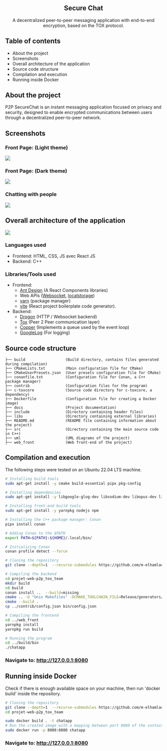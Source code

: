 <div align="center">
    <h2>Secure Chat</h2>
    <p>A decentralized peer-to-peer messaging application with end-to-end encryption, based on the TOX protocol.</p>
</div>

## Table of contents
<ul>
  <li>About the project</li>
  <li>Screenshots</li>
  <li>Overall architecture of the application</li>
  <li>Source code structure</li>
  <li>Compilation and execution</li>
  <li>Running inside Docker</li>
</ul>




## About the project
P2P SecureChat is an instant messaging application focused on privacy and security, designed to enable encrypted communications between users through a decentralized peer-to-peer network.

## Screenshots
### Front Page: (Light theme)
<img src="docs/screenshots/1.png"/>

### Front Page: (Dark theme)
<img src="docs/screenshots/2.png"/>


### Chatting with people
<img src="docs/screenshots/3.png"/>


## Overall architecture of the application
<img src="docs/system_diagram.drawio.png" />

### Languages used
- Frontend: HTML, CSS, JS avec React JS
- Backend: C++
### Libraries/Tools used
- Frontend:
  * <a href="https://ant.design/">Ant Design</a> (A React Components libraries)
  * Web APIs (<a href="https://developer.mozilla.org/en-US/docs/Web/API/WebSocket">Websocket</a>, <a href="https://developer.mozilla.org/en-US/docs/Web/API/Window/localStorage">localstorage</a>)
  * <a href="https://yarnpkg.com/">yarn</a> (package manager)
  * <a href="https://vitejs.dev/">vite</a> (React project boilerplate code generator).
- Backend:
  * <a href="https://drogon.org/">Drogon</a> (HTTP / Websocket backend)
  * <a href="https://github.com/TokTok/c-toxcore">Tox</a> (Peer 2 Peer communication layer)
  * <a href="https://github.com/atollk/copper">Copper</a> (Implements a queue used by the event loop)
  * <a href="https://github.com/google/glog">GoogleLog</a> (For logging)
  
## Source code structure

```
├── build                  (Build directory, contains files generated during compilation)
├── CMakeLists.txt         (Main configuration file for CMake)
├── CMakeUserPresets.json  (User presets configuration file for CMake)
├── conanfile.txt          (Configuration file for Conan, a C++ package manager)
├── contrib                (Configuration files for the program)
├── c-toxcore              (Source code directory for c-toxcore, a dependency)
├── Dockerfile             (Configuration file for creating a Docker image)
├── docs                   (Project documentation)
├── include                (Directory containing header files)
├── libs                   (Directory containing external libraries)
├── README.md              (README file containing information about the project)
├── src                    (Directory containing the main source code in C++)
├── uml                    (UML diagrams of the project)
├── web_front              (Web front-end of the project)
```

## Compilation and execution
The following steps were tested on an Ubuntu 22.04 LTS machine.
```bash
# Installing build tools
sudo apt-get install -y cmake build-essential pipx pkg-config

# Installing dependencies
sudo apt-get install -y libgoogle-glog-dev libsodium-dev libopus-dev libvpx-dev libconfig-dev libgtest-dev

# Installing front-end build tools
sudo apt-get install -y yarnpkg nodejs npm

# Installing the C++ package manager: Conan
pipx install conan

# Adding Conan to the $PATH
export PATH=${PATH}:${HOME}/.local/bin/

# Initializing Conan
conan profile detect --force

# Cloning the repository
git clone --depth=1  --recurse-submodules https://github.com/m-elhamlaoui/projet-web-p2p_tox_team

# Compiling the backend
cd projet-web-p2p_tox_team
mkdir build
cd build
conan install ..  --build=missing
cmake .. -G "Unix Makefiles" -DCMAKE_TOOLCHAIN_FILE=Release/generators/conan_toolchain.cmake  -DCMAKE_POLICY_DEFAULT_CMP0091=NEW -DCMAKE_BUILD_TYPE=Release -DRUN_YARN_BUILD=ON
cmake --build .
cp ../contrib/config.json bin/config.json

# Compiling the frontend
cd ../web_front
yarnpkg install
yarnpkg run build

# Running the program
cd ../build/bin
./chatapp
```

### Navigate to: <a href="http://127.0.0.1:8080">http://127.0.0.1:8080</a>

## Running inside Docker

Check if there is enough available space on your machine, then run 'docker build' inside the repository.

```bash
# Cloning the repository
git clone --depth=1  --recurse-submodules https://github.com/m-elhamlaoui/projet-web-p2p_tox_team
cd projet-web-p2p_tox_team

sudo docker build . -t chatapp
# Run the created image with a mapping between port 8080 of the container and port 8080 of the host machine.
sudo docker run -p 8080:8080 chatapp
```
### Navigate to: <a href="http://127.0.0.1:8080">http://127.0.0.1:8080</a>
